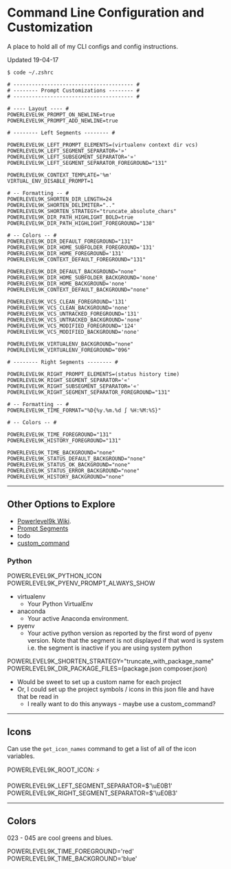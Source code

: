 # Command Line Configuration and Customization

A place to hold all of my CLI configs and config instructions.

Updated 19-04-17

    $ code ~/.zshrc
    
    # --------------------------------------- #
    # -------- Prompt Customizations -------- #
    # --------------------------------------- #

    # ---- Layout ---- #
    POWERLEVEL9K_PROMPT_ON_NEWLINE=true
    POWERLEVEL9K_PROMPT_ADD_NEWLINE=true

    # -------- Left Segments -------- #

    POWERLEVEL9K_LEFT_PROMPT_ELEMENTS=(virtualenv context dir vcs)
    POWERLEVEL9K_LEFT_SEGMENT_SEPARATOR='»'
    POWERLEVEL9K_LEFT_SUBSEGMENT_SEPARATOR='»'
    POWERLEVEL9K_LEFT_SEGMENT_SEPARATOR_FOREGROUND="131"

    POWERLEVEL9K_CONTEXT_TEMPLATE='%m'
    VIRTUAL_ENV_DISABLE_PROMPT=1

    # -- Formatting -- #
    POWERLEVEL9K_SHORTEN_DIR_LENGTH=24
    POWERLEVEL9K_SHORTEN_DELIMITER=".."
    POWERLEVEL9K_SHORTEN_STRATEGY="truncate_absolute_chars"
    POWERLEVEL9K_DIR_PATH_HIGHLIGHT_BOLD=true
    POWERLEVEL9K_DIR_PATH_HIGHLIGHT_FOREGROUND="138"

    # -- Colors -- #
    POWERLEVEL9K_DIR_DEFAULT_FOREGROUND="131"
    POWERLEVEL9K_DIR_HOME_SUBFOLDER_FOREGROUND='131'
    POWERLEVEL9K_DIR_HOME_FOREGROUND='131'
    POWERLEVEL9K_CONTEXT_DEFAULT_FOREGROUND="131"

    POWERLEVEL9K_DIR_DEFAULT_BACKGROUND="none"
    POWERLEVEL9K_DIR_HOME_SUBFOLDER_BACKGROUND='none'
    POWERLEVEL9K_DIR_HOME_BACKGROUND='none'
    POWERLEVEL9K_CONTEXT_DEFAULT_BACKGROUND="none"

    POWERLEVEL9K_VCS_CLEAN_FOREGROUND='131'
    POWERLEVEL9K_VCS_CLEAN_BACKGROUND='none'
    POWERLEVEL9K_VCS_UNTRACKED_FOREGROUND='131'
    POWERLEVEL9K_VCS_UNTRACKED_BACKGROUND='none'
    POWERLEVEL9K_VCS_MODIFIED_FOREGROUND='124'
    POWERLEVEL9K_VCS_MODIFIED_BACKGROUND='none'

    POWERLEVEL9K_VIRTUALENV_BACKGROUND="none"
    POWERLEVEL9K_VIRTUALENV_FOREGROUND="096"

    # -------- Right Segments -------- #

    POWERLEVEL9K_RIGHT_PROMPT_ELEMENTS=(status history time)
    POWERLEVEL9K_RIGHT_SEGMENT_SEPARATOR='«'
    POWERLEVEL9K_RIGHT_SUBSEGMENT_SEPARATOR='«'
    POWERLEVEL9K_RIGHT_SEGMENT_SEPARATOR_FOREGROUND="131"

    # -- Formatting -- #
    POWERLEVEL9K_TIME_FORMAT="%D{%y.%m.%d ∫ %H:%M:%S}"

    # -- Colors -- #

    POWERLEVEL9K_TIME_FOREGROUND="131"
    POWERLEVEL9K_HISTORY_FOREGROUND="131"

    POWERLEVEL9K_TIME_BACKGROUND="none"
    POWERLEVEL9K_STATUS_DEFAULT_BACKGROUND="none"
    POWERLEVEL9K_STATUS_OK_BACKGROUND="none"
    POWERLEVEL9K_STATUS_ERROR_BACKGROUND="none"
    POWERLEVEL9K_HISTORY_BACKGROUND="none"

---

## Other Options to Explore

- [Powerlevel9k Wiki](https://github.com/bhilburn/powerlevel9k/wiki).
- [Prompt Segments](https://github.com/bhilburn/powerlevel9k#available-prompt-segments)
- todo
- [custom_command](https://github.com/bhilburn/powerlevel9k#custom_command)

### Python

POWERLEVEL9K_PYTHON_ICON
POWERLEVEL9K_PYENV_PROMPT_ALWAYS_SHOW

- virtualenv
  - Your Python VirtualEnv
- anaconda
  - Your active Anaconda environment.
- pyenv
  - Your active python version as reported by the first word of pyenv version. Note that the segment is not displayed if that word is system i.e. the segment is inactive if you are using system python

POWERLEVEL9K_SHORTEN_STRATEGY="truncate_with_package_name"
POWERLEVEL9K_DIR_PACKAGE_FILES=(package.json composer.json)

- Would be sweet to set up a custom name for each project
- Or, I could set up the project symbols / icons in this json file and have that be read in
  - I really want to do this anyways - maybe use a custom_command?

---

## Icons

Can use the `get_icon_names` command to get a list of all of the icon variables.

POWERLEVEL9K_ROOT_ICON: ⚡

POWERLEVEL9K_LEFT_SEGMENT_SEPARATOR=$'\uE0B1'  
POWERLEVEL9K_RIGHT_SEGMENT_SEPARATOR=$'\uE0B3'

---

## Colors

023 - 045 are cool greens and blues.

POWERLEVEL9K_TIME_FOREGROUND='red'
POWERLEVEL9K_TIME_BACKGROUND='blue'